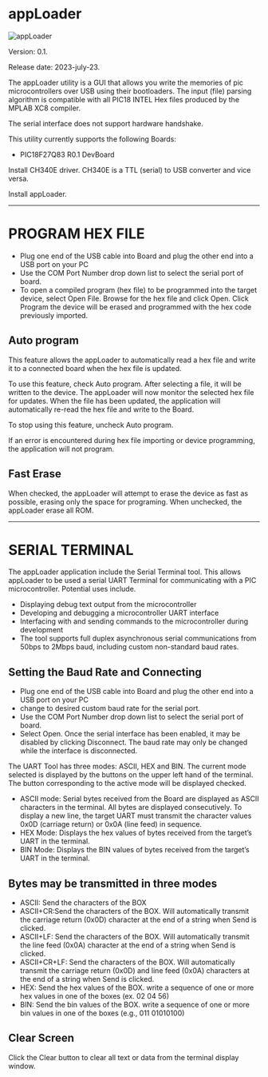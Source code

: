 # appLoader

![appLoader](https://github.com/JCesarCM93/DoItPicBoot/assets/40074332/fbb16c3f-7b9c-41e9-ad50-bee30df70285)

Version: 0.1.

Release date: 2023-july-23.

The appLoader utility is a GUI that allows you write the memories of pic microcontrollers over USB using their bootloaders. The input (file) parsing algorithm is compatible with all PIC18 INTEL Hex files produced by the MPLAB XC8 compiler.

The serial interface does not support hardware handshake.

This utility currently supports the following Boards:

- PIC18F27Q83 R0.1 DevBoard

Install CH340E driver. CH340E is a TTL (serial) to USB converter and vice versa.

Install appLoader.

---------------------------------------------------------
# PROGRAM HEX FILE
- Plug one end of the USB cable into Board and plug the other end into a USB port on your PC
- Use the COM Port Number drop down list to select the serial port of board.
- To open a compiled program (hex file) to be programmed into the target device, select Open File. Browse for the hex file and click Open. Click Program the device will be erased and programmed with the hex code previously imported.
## Auto program
This feature allows the appLoader to automatically read a hex file and write it to a connected board when the hex file is updated.

To use this feature, check Auto program. After selecting a file, it will be written to the device. The appLoader will now monitor the selected hex file for updates. When the file has been updated, the application will automatically re-read the hex file and write to the Board.

To stop using this feature, uncheck Auto program.

If an error is encountered during hex file importing or device programming, the application will not program.

## Fast Erase
When checked, the appLoader will attempt to erase the device as fast as possible, erasing only the space for programing. When unchecked, the appLoader erase all ROM.

---------------------------------------------------------
# SERIAL TERMINAL
The appLoader application include the Serial Terminal tool. This allows appLoader to be used a serial UART Terminal for communicating with a PIC microcontroller. Potential uses include.

- Displaying debug text output from the microcontroller
- Developing and debugging a microcontroller UART interface
- Interfacing with and sending commands to the microcontroller during development
- The tool supports full duplex asynchronous serial communications from 50bps to 2Mbps baud, including custom non-standard baud rates.

## Setting the Baud Rate and Connecting
- Plug one end of the USB cable into Board and plug the other end into a USB port on your PC
- change to desired custom baud rate for the serial port.
- Use the COM Port Number drop down list to select the serial port of board.
- Select Open. Once the serial interface has been enabled, it may be disabled by clicking Disconnect. The baud rate may only be changed while the interface is disconnected.

The UART Tool has three modes: ASCII, HEX and BIN.
The current mode selected is displayed by the buttons on the upper left hand of the terminal. The button corresponding to the active mode will be displayed checked.

- ASCII mode: Serial bytes received from the Board are displayed as ASCII characters in the terminal. All bytes are displayed consecutively. To display a new line, the target UART must transmit the character values 0x0D (carriage return) or 0x0A (line feed) in sequence.
- HEX Mode: Displays the hex values of bytes received from the target’s UART in the terminal.
- BIN Mode: Displays the BIN values of bytes received from the target’s UART in the terminal.

## Bytes may be transmitted in three modes
- ASCII: Send the characters of the BOX
- ASCII+CR:Send the characters of the BOX. Will automatically transmit the carriage return (0x0D) character at the end of a string when Send is clicked.
- ASCII+LF: Send the characters of the BOX. Will automatically transmit the line feed (0x0A) character at the end of a string when Send is clicked.
- ASCII+CR+LF: Send the characters of the BOX. Will automatically transmit the carriage return (0x0D) and line feed (0x0A) characters at the end of a string when Send is clicked.
- HEX: Send the hex values of the BOX. write a sequence of one or more hex values in one of the boxes (ex. 02 04 56)
- BIN: Send the bin values of the BOX. write a sequence of one or more bin values in one of the boxes (e.g., 011 01010100)
## Clear Screen
Click the Clear button to clear all text or data from the terminal display window.
